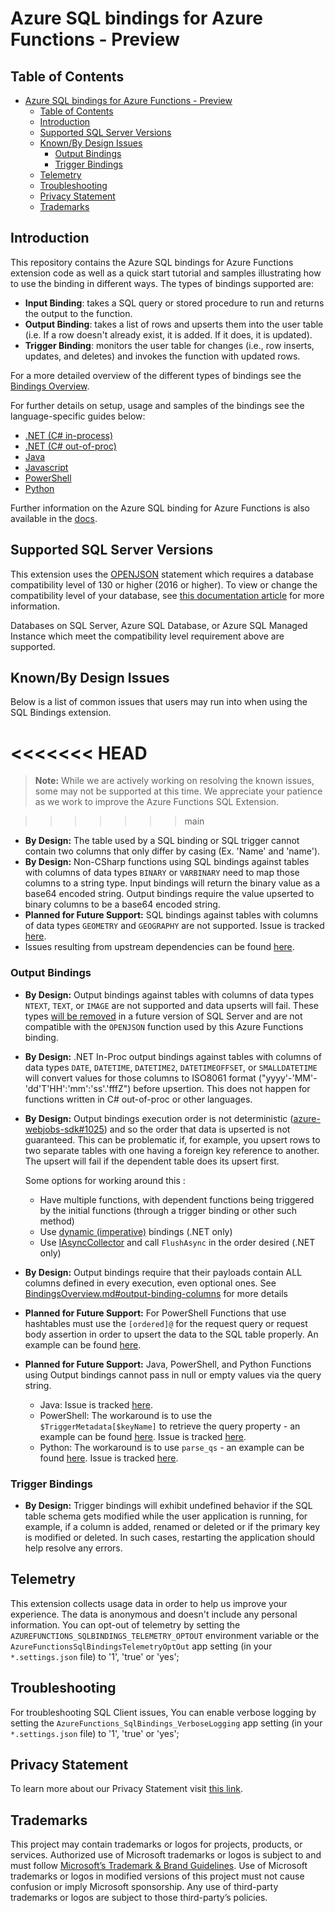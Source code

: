 # Azure SQL bindings for Azure Functions - Preview

## Table of Contents

- [Azure SQL bindings for Azure Functions - Preview](#azure-sql-bindings-for-azure-functions---preview)
  - [Table of Contents](#table-of-contents)
  - [Introduction](#introduction)
  - [Supported SQL Server Versions](#supported-sql-server-versions)
  - [Known/By Design Issues](#knownby-design-issues)
    - [Output Bindings](#output-bindings)
    - [Trigger Bindings](#trigger-bindings)
  - [Telemetry](#telemetry)
  - [Troubleshooting](#troubleshooting)
  - [Privacy Statement](#privacy-statement)
  - [Trademarks](#trademarks)

## Introduction

This repository contains the Azure SQL bindings for Azure Functions extension code as well as a quick start tutorial and samples illustrating how to use the binding in different ways. The types of bindings supported are:

- **Input Binding**: takes a SQL query or stored procedure to run and returns the output to the function.
- **Output Binding**: takes a list of rows and upserts them into the user table (i.e. If a row doesn't already exist, it is added. If it does, it is updated).
- **Trigger Binding**: monitors the user table for changes (i.e., row inserts, updates, and deletes) and invokes the function with updated rows.

For a more detailed overview of the different types of bindings see the [Bindings Overview](https://github.com/Azure/azure-functions-sql-extension/blob/main/docs/BindingsOverview.md).

For further details on setup, usage and samples of the bindings see the language-specific guides below:

- [.NET (C# in-process)](https://github.com/Azure/azure-functions-sql-extension/blob/main/docs/SetupGuide_Dotnet.md)
- [.NET (C# out-of-proc)](https://github.com/Azure/azure-functions-sql-extension/blob/main/docs/SetupGuide_DotnetOutOfProc.md)
- [Java](https://github.com/Azure/azure-functions-sql-extension/blob/main/docs/SetupGuide_Java.md)
- [Javascript](https://github.com/Azure/azure-functions-sql-extension/blob/main/docs/SetupGuide_Javascript.md)
- [PowerShell](https://github.com/Azure/azure-functions-sql-extension/blob/main/docs/SetupGuide_PowerShell.md)
- [Python](https://github.com/Azure/azure-functions-sql-extension/blob/main/docs/SetupGuide_Python.md)

Further information on the Azure SQL binding for Azure Functions is also available in the [docs](https://aka.ms/sqlbindings).

## Supported SQL Server Versions

This extension uses the [OPENJSON](https://learn.microsoft.com/sql/t-sql/functions/openjson-transact-sql) statement which requires a database compatibility level of 130 or higher (2016 or higher). To view or change the compatibility level of your database, see [this documentation article](https://learn.microsoft.com/sql/relational-databases/databases/view-or-change-the-compatibility-level-of-a-database) for more information.

Databases on SQL Server, Azure SQL Database, or Azure SQL Managed Instance which meet the compatibility level requirement above are supported.

## Known/By Design Issues

Below is a list of common issues that users may run into when using the SQL Bindings extension.

<<<<<<< HEAD
=======
> **Note:** While we are actively working on resolving the known issues, some may not be supported at this time. We appreciate your patience as we work to improve the Azure Functions SQL Extension.

>>>>>>> main
- **By Design:** The table used by a SQL binding or SQL trigger cannot contain two columns that only differ by casing (Ex. 'Name' and 'name').
- **By Design:** Non-CSharp functions using SQL bindings against tables with columns of data types `BINARY` or `VARBINARY` need to map those columns to a string type. Input bindings will return the binary value as a base64 encoded string. Output bindings require the value upserted to binary columns to be a base64 encoded string.
- **Planned for Future Support:** SQL bindings against tables with columns of data types `GEOMETRY` and `GEOGRAPHY` are not supported. Issue is tracked [here](https://github.com/Azure/azure-functions-sql-extension/issues/654).
- Issues resulting from upstream dependencies can be found [here](https://github.com/Azure/azure-functions-sql-extension/issues?q=is%3Aopen+is%3Aissue+label%3Aupstream).

### Output Bindings

- **By Design:** Output bindings against tables with columns of data types `NTEXT`, `TEXT`, or `IMAGE` are not supported and data upserts will fail. These types [will be removed](https://docs.microsoft.com/sql/t-sql/data-types/ntext-text-and-image-transact-sql) in a future version of SQL Server and are not compatible with the `OPENJSON` function used by this Azure Functions binding.
- **By Design:** .NET In-Proc output bindings against tables with columns of data types `DATE`, `DATETIME`, `DATETIME2`, `DATETIMEOFFSET`, or `SMALLDATETIME` will convert values for those columns to ISO8061 format ("yyyy'-'MM'-'dd'T'HH':'mm':'ss'.'fffZ") before upsertion. This does not happen for functions written in C# out-of-proc or other languages.
- **By Design:** Output bindings execution order is not deterministic ([azure-webjobs-sdk#1025](https://github.com/Azure/azure-webjobs-sdk/issues/1025)) and so the order that data is upserted is not guaranteed. This can be problematic if, for example, you upsert rows to two separate tables with one having a foreign key reference to another. The upsert will fail if the dependent table does its upsert first.

    Some options for working around this :
  - Have multiple functions, with dependent functions being triggered by the initial functions (through a trigger binding or other such method)
  - Use [dynamic (imperative)](https://learn.microsoft.com/azure/azure-functions/functions-bindings-expressions-patterns#binding-at-runtime) bindings (.NET only)
  - Use [IAsyncCollector](https://learn.microsoft.com/azure/azure-functions/functions-dotnet-class-library?tabs=v2%2Ccmd#writing-multiple-output-values) and call `FlushAsync` in the order desired (.NET only)
- **By Design:** Output bindings require that their payloads contain ALL columns defined in every execution, even optional ones. See [BindingsOverview.md#output-binding-columns](https://github.com/Azure/azure-functions-sql-extension/blob/main/docs/BindingsOverview.md#output-binding-columns) for more details
- **Planned for Future Support:** For PowerShell Functions that use hashtables must use the `[ordered]@` for the request query or request body assertion in order to upsert the data to the SQL table properly. An example can be found [here](https://github.com/Azure/azure-functions-sql-extension/blob/main/samples/samples-powershell/AddProductsWithIdentityColumnArray/run.ps1).
- **Planned for Future Support:** Java, PowerShell, and Python Functions using Output bindings cannot pass in null or empty values via the query string.
  - Java: Issue is tracked [here](https://github.com/Azure/azure-functions-java-worker/issues/683).
  - PowerShell: The workaround is to use the `$TriggerMetadata[$keyName]` to retrieve the query property - an example can be found [here](https://github.com/Azure/azure-functions-sql-extension/blob/main/samples/samples-powershell/AddProductParams/run.ps1). Issue is tracked [here](https://github.com/Azure/azure-functions-powershell-worker/issues/895).
  - Python: The workaround is to use `parse_qs` - an example can be found [here](https://github.com/Azure/azure-functions-sql-extension/blob/main/samples/samples-python/AddProductParams/__init__.py). Issue is tracked [here](https://github.com/Azure/azure-functions-python-worker/issues/894).

### Trigger Bindings

- **By Design:** Trigger bindings will exhibit undefined behavior if the SQL table schema gets modified while the user application is running, for example, if a column is added, renamed or deleted or if the primary key is modified or deleted. In such cases, restarting the application should help resolve any errors.

## Telemetry

This extension collects usage data in order to help us improve your experience. The data is anonymous and doesn't include any personal information. You can opt-out of telemetry by setting the `AZUREFUNCTIONS_SQLBINDINGS_TELEMETRY_OPTOUT` environment variable or the `AzureFunctionsSqlBindingsTelemetryOptOut` app setting (in your `*.settings.json` file) to '1', 'true' or 'yes';

## Troubleshooting

For troubleshooting SQL Client issues, You can enable verbose logging by setting the `AzureFunctions_SqlBindings_VerboseLogging` app setting (in your `*.settings.json` file) to '1', 'true' or 'yes';

## Privacy Statement

To learn more about our Privacy Statement visit [this link](https://go.microsoft.com/fwlink/?LinkID=824704).

## Trademarks

This project may contain trademarks or logos for projects, products, or services. Authorized use of Microsoft trademarks or logos is subject to and must follow [Microsoft’s Trademark & Brand Guidelines](https://www.microsoft.com/legal/intellectualproperty/trademarks/usage/general). Use of Microsoft trademarks or logos in modified versions of this project must not cause confusion or imply Microsoft sponsorship. Any use of third-party trademarks or logos are subject to those third-party’s policies.
